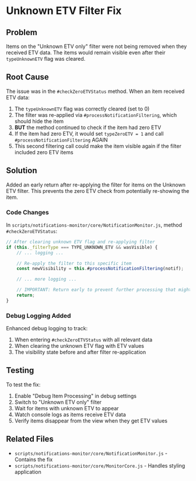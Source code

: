 # Unknown ETV Filter Fix

## Problem

Items on the "Unknown ETV only" filter were not being removed when they received ETV data. The items would remain visible even after their `typeUnknownETV` flag was cleared.

## Root Cause

The issue was in the `#checkZeroETVStatus` method. When an item received ETV data:

1. The `typeUnknownETV` flag was correctly cleared (set to 0)
2. The filter was re-applied via `#processNotificationFiltering`, which should hide the item
3. **BUT** the method continued to check if the item had zero ETV
4. If the item had zero ETV, it would set `typeZeroETV = 1` and call `#processNotificationFiltering` AGAIN
5. This second filtering call could make the item visible again if the filter included zero ETV items

## Solution

Added an early return after re-applying the filter for items on the Unknown ETV filter. This prevents the zero ETV check from potentially re-showing the item.

### Code Changes

In `scripts/notifications-monitor/core/NotificationMonitor.js`, method `#checkZeroETVStatus`:

```javascript
// After clearing unknown ETV flag and re-applying filter
if (this._filterType === TYPE_UNKNOWN_ETV && wasVisible) {
	// ... logging ...

	// Re-apply the filter to this specific item
	const newVisibility = this.#processNotificationFiltering(notif);

	// ... more logging ...

	// IMPORTANT: Return early to prevent further processing that might re-show the item
	return;
}
```

### Debug Logging Added

Enhanced debug logging to track:

1. When entering `#checkZeroETVStatus` with all relevant data
2. When clearing the unknown ETV flag with ETV values
3. The visibility state before and after filter re-application

## Testing

To test the fix:

1. Enable "Debug Item Processing" in debug settings
2. Switch to "Unknown ETV only" filter
3. Wait for items with unknown ETV to appear
4. Watch console logs as items receive ETV data
5. Verify items disappear from the view when they get ETV values

## Related Files

- `scripts/notifications-monitor/core/NotificationMonitor.js` - Contains the fix
- `scripts/notifications-monitor/core/MonitorCore.js` - Handles styling application
